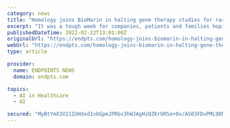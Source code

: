 ```yaml
---
category: news
title: "Homology joins BioMarin in halting gene therapy studies for rare metabolic disease"
excerpt: "It was a tough week for companies, patients and families hoping a gene therapy for the rare metabolic disease phenylketonuria is on its way. On Friday afternoon, after BioMarin had already announced its program would be on hold for at least “several quarters,"
publishedDateTime: 2022-02-22T13:01:00Z
originalUrl: "https://endpts.com/homology-joins-biomarin-in-halting-gene-therapy-studies-for-rare-metabolic-disease/"
webUrl: "https://endpts.com/homology-joins-biomarin-in-halting-gene-therapy-studies-for-rare-metabolic-disease/"
type: article

provider:
  name: ENDPOINTS NEWS
  domain: endpts.com

topics:
  - AI in Healthcare
  - AI

secured: "MyBtYmX3V21IUHdxd1vbGpmJPRbv3hWJAgHzQZKrURSe+0x/AS03FDvPML9DNradZf9ijzZrin7E9fPQqHMTCOXGKFCPHXtfbdAqs9MHD3MXLZhiGxKIHM8y8uurg7jcFnQ9FY84EPDccJeEtF9IJhGxYjDz8pjTLMYReKf1wq9q8EYb1xlb/zcsLalZArt/Y759TFR0n4ghlcfPSmAVUxkhGgpiOR+bNczbJKRFHXjy4EuT/2gOL/krb8rrck/4A7q0JO2yaVaP3DuLPwyLKui9QiwGAZZvnsxlthSybx9SRz3w1wpcjD7uvFkne722OMuPdtrG1W1splPM+XkrRVirFsBG/iUJ03pwJ5BpHkI=;zBOw9VxucpB2a7sEOxkYtg=="
---
```


